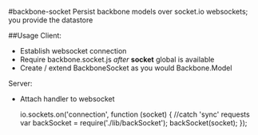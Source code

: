 #backbone-socket
Persist backbone models over socket.io websockets; you provide the datastore

##Usage
Client:

- Establish websocket connection
- Require backbone.socket.js _after_ **socket** global is available
- Create / extend BackboneSocket as you would Backbone.Model

Server:

- Attach handler to websocket

	io.sockets.on('connection', function (socket) {
		//catch 'sync' requests
		var backSocket = require('./lib/backSocket');
		backSocket(socket);
	});